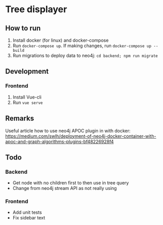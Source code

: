 # Tree displayer

## How to run
1. Install docker (for linux) and docker-compose
2. Run `docker-compose up`. If making changes, run `docker-compose up --build`
3. Run migrations to deploy data to neo4j: `cd backend; npm run migrate`

## Development
### Frontend
1. Install Vue-cli
2. Run `vue serve`

## Remarks
Useful article how to use neo4j APOC plugin in with docker: https://medium.com/swlh/deployment-of-neo4j-docker-container-with-apoc-and-graph-algorithms-plugins-bf48226928f4

## Todo
### Backend
 - Get node with no children first to then use in tree query
 - Change from neo4j stream API as not really using
### Frontend
 - Add unit tests
 - Fix sidebar text